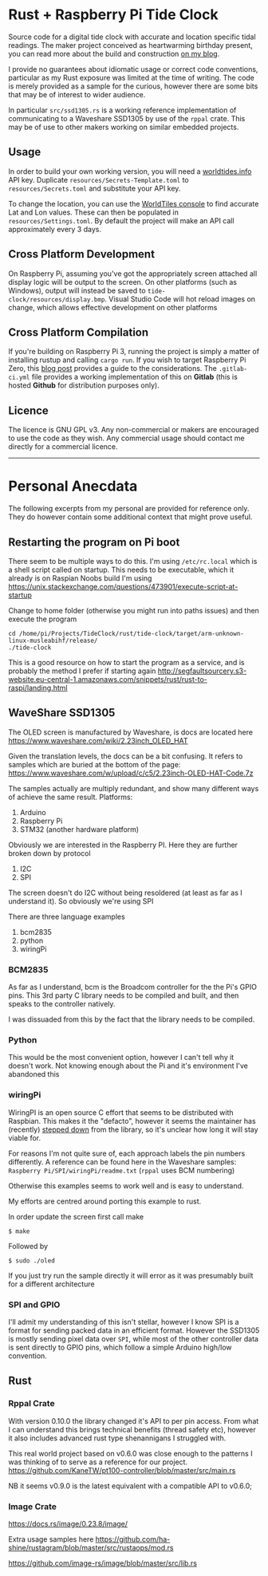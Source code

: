 
# Rust + Raspberry Pi Tide Clock

Source code for a digital tide clock with accurate and location specific tidal readings. The maker project conceived as heartwarming birthday present, you can read more about the build and construction [on my blog](https://thefuntastic.com/blog/rust-tide-clock).

I provide no guarantees about idiomatic usage or correct code conventions, particular as my Rust exposure was limited at the time of writing. The code is merely provided as a sample for the curious, however there are some bits that may be of interest to wider audience.

In particular `src/ssd1305.rs` is a working reference implementation of communicating to a Waveshare SSD1305 by use of the `rppal` crate. This may be of use to other makers working on similar embedded projects. 

## Usage 

In order to build your own working version, you will need a [worldtides.info](https://www.worldtides.info/developer) API key. Duplicate `resources/Secrets-Template.toml` to `resources/Secrets.toml` and substitute your API key.

To change the location, you can use the [WorldTiles console](https://www.worldtides.info/) to find accurate Lat and Lon values. These can then be populated in `resources/Settings.toml`. By default the project will make an API call approximately every 3 days.

## Cross Platform Development

On Raspberry Pi, assuming you've got the appropriately screen attached all display logic will be output to the screen. On other platforms (such as Windows), output will instead be saved to `tide-clock/resources/display.bmp`. Visual Studio Code will hot reload images on change, which allows effective development on other platforms

## Cross Platform Compilation 

If you're building on Raspberry Pi 3, running the project is simply a matter of installing rustup and calling `cargo run`. If you wish to target Raspberry Pi Zero, this [blog post](https://piers.rocks/docker/containers/raspberry/pi/rust/cross/compile/compilation/2018/12/16/rust-compilation-for-raspberry-pi.html) provides a guide to the considerations. The `.gitlab-ci.yml` file provides a working implementation of this on **Gitlab** (this is hosted **Github** for distribution purposes only). 

## Licence

The licence is GNU GPL v3. Any non-commercial or makers are encouraged to use the code as they wish. Any commercial usage should contact me directly for a commercial licence.   

---

# Personal Anecdata

The following excerpts from my personal are provided for reference only. They do however contain some additional context that might prove useful.

## Restarting the program on Pi boot

There seem to be multiple ways to do this. I'm using `/etc/rc.local` which is a shell script called on startup. This needs to be executable, which it already is on Raspian Noobs build I'm using 
https://unix.stackexchange.com/questions/473901/execute-script-at-startup

Change to home folder (otherwise you might run into paths issues) and then execute the program
```
cd /home/pi/Projects/TideClock/rust/tide-clock/target/arm-unknown-linux-musleabihf/release/
./tide-clock
```


This is a good resource on how to start the program as a service, and is probably the method I prefer if starting again
http://segfaultsourcery.s3-website.eu-central-1.amazonaws.com/snippets/rust/rust-to-raspi/landing.html


## WaveShare SSD1305
The OLED screen is manufactured by Waveshare, is docs are located here 
https://www.waveshare.com/wiki/2.23inch_OLED_HAT

Given the translation levels, the docs can be a bit confusing. It refers to samples which are buried at the bottom of the page:
https://www.waveshare.com/w/upload/c/c5/2.23inch-OLED-HAT-Code.7z

The samples actually are multiply redundant, and show many different ways of achieve the same result. 
Platforms:
1. Arduino
2. Raspberry Pi 
3. STM32 (another hardware platform)

Obviously we are interested in the Raspberry PI. Here they are further broken down by protocol
1. I2C
2. SPI

The screen doesn't do I2C without being resoldered (at least as far as I understand it). So obviously we're using SPI

There are three language examples
1. bcm2835
2. python 
3. wiringPi

### BCM2835

As far as I understand, bcm is the Broadcom controller for the the Pi's GPIO pins. This 3rd party C library needs to be compiled and built, and then speaks to the controller natively. 

I was dissuaded from this by the fact that the library needs to be compiled.

### Python

This would be the most convenient option, however I can't tell why it doesn't work. Not knowing enough about the Pi and it's environment I've abandoned this

### wiringPi 

WiringPI is an open source C effort that seems to be distributed with Raspbian. This makes it the "defacto", however it seems the maintainer has (recently) [stepped down](http://wiringpi.com/wiringpi-deprecated/) from the library, so it's unclear how long it will stay viable for. 

For reasons I'm not quite sure of, each approach labels the pin numbers differently. A reference can be found here in the Waveshare samples:
`Raspberry Pi/SPI/wiringPi/readme.txt` 
(`rppal` uses BCM numbering)

Otherwise this examples seems to work well and is easy to understand. 

My efforts are centred around porting this example to rust. 

In order update the screen first call make
```
$ make
```
Followed by 
```
$ sudo ./oled
```

If you just try run the sample directly it will error as it was presumably built for a different architecture 

### SPI and GPIO

I'll admit my understanding of this isn't stellar, however I know SPI is a format for sending packed data in an efficient format. However the SSD1305 is mostly sending pixel data over `SPI`, while most of the other controller data is sent directly to GPIO pins, which follow a simple Arduino high/low convention.

## Rust 

### Rppal Crate 

With version 0.10.0 the library changed it's API to per pin access. From what I can understand this brings technical benefits (thread safety etc), however it also includes advanced rust type shenannigans I struggled with.

This real world project based on v0.6.0 was close enough to the patterns I was thinking of to serve as a reference for our project.
https://github.com/KaneTW/pt100-controller/blob/master/src/main.rs

NB it seems v0.9.0 is the latest equivalent with a compatible API to v0.6.0;

### Image Crate 

https://docs.rs/image/0.23.8/image/

Extra usage samples here
https://github.com/ha-shine/rustagram/blob/master/src/rustaops/mod.rs

https://github.com/image-rs/image/blob/master/src/lib.rs